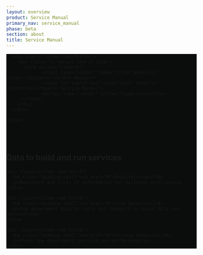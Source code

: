 ```yaml
---
layout: overview
product: Service Manual
primary_nav: service_manual
phase: beta
section: about
title: Service Manual
---
```


<div class="product-style" style="padding-bottom: 0px; background: #0B0C0C;">
  <div id="content" style="padding-bottom: 36px;">
    <div class="grid-row">

      <div class="column-two-thirds">
        <div class="in-manual-search-blue">
          <form action="/search">
                 <input type="hidden" name="filter_manual[]" value="/guidance/content-design">
                 <input id="search-box" type="text" name="q" placeholder="Search Service Manual">
                 <button type="submit" style="">search</button>
          </form>
        </div>
      </div>

    </div>
  </div>
</div>

<main id="content" role="main">


<!-- Top: Publish and use government data -->

<div class="grid-row" id="data">
  <div class="column-two-thirds">
    <h2 class="heading-medium">Data to build and run services</h2>
  </div>
</div>

<div class="grid-row">

    <div class="column-one-third">
      <h4 class="heading-small"><a href="#">Registers</a></h4>
      <p>Registers are lists of information for building services</p>
    </div>

    <div class="column-one-third">
      <h4 class="heading-small"><a href="#">Find data</a></h4>
      <p>Use government data to carry out research or build APIs and services</p>
    </div>

    <div class="column-one-third">
      <h4 class="heading-small"><a href="#">Service data</a></h4>
      <p>Check how government services are performing</p>
    </div>

</div>

<!-- Bottom: Publish and use government data -->

</main>